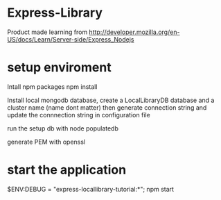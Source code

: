 # Express-Library
Product made learning from http://developer.mozilla.org/en-US/docs/Learn/Server-side/Express_Nodejs

# setup enviroment
Intall npm packages npm install

Install local mongodb database, create a LocalLibraryDB database and a cluster name (name dont matter) then generate connection string and update the connnection string in configuration file

run the setup db with node populatedb 

generate PEM with openssl

# start the application
$ENV:DEBUG = "express-locallibrary-tutorial:*"; npm start

